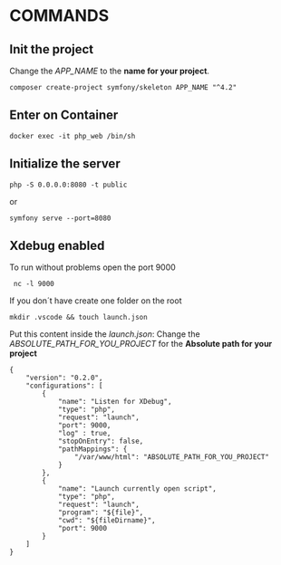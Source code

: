 # COMMANDS

## Init the project
Change the _APP_NAME_ to the __name for your project__.

```
composer create-project symfony/skeleton APP_NAME "^4.2"
```
## Enter on Container
```
docker exec -it php_web /bin/sh
```
## Initialize the server
```
php -S 0.0.0.0:8080 -t public
```
or
```
symfony serve --port=8080
```

## Xdebug enabled

To run without problems open the port 9000
```
 nc -l 9000
```
If you don´t have create one folder on the root

```
mkdir .vscode && touch launch.json
```

Put this content inside the *launch.json*:
Change the _ABSOLUTE_PATH_FOR_YOU_PROJECT_ for the __Absolute path for your project__
```
{
    "version": "0.2.0",
    "configurations": [
        {
            "name": "Listen for XDebug",
            "type": "php",
            "request": "launch",
            "port": 9000,
            "log" : true,
            "stopOnEntry": false,
            "pathMappings": {
                "/var/www/html": "ABSOLUTE_PATH_FOR_YOU_PROJECT"
            }
        },
        {
            "name": "Launch currently open script",
            "type": "php",
            "request": "launch",
            "program": "${file}",
            "cwd": "${fileDirname}",
            "port": 9000
        }
    ]
}
```

